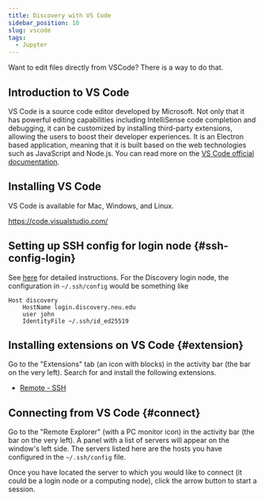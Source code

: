 ```yaml
---
title: Discovery with VS Code
sidebar_position: 10
slug: vscode
tags:
  - Jupyter
---
```


Want to edit files directly from VSCode? There is a way to do that.


## Introduction to VS Code
VS Code is a source code editor developed by Microsoft. Not only that it has powerful editing capabilities including IntelliSense code completion and debugging, it can be customized by installing third-party extensions, allowing the users to boost their developer experiences. It is an Electron based application, meaning that it is built based on the web technologies such as JavaScript and Node.js. You can read more on the [VS Code official documentation](https://code.visualstudio.com/docs/editor/whyvscode).

## Installing VS Code
VS Code is available for Mac, Windows, and Linux.

https://code.visualstudio.com/

## Setting up SSH config for login node {#ssh-config-login}
See [here](/docs/computation/unix/ssh#setting-up-ssh-config) for detailed instructions.
For the Discovery login node, the configuration in `~/.ssh/config` would be something like
```title="~/.ssh/config"
Host discovery
    HostName login.discovery.neu.edu
    user john
    IdentityFile ~/.ssh/id_ed25519
```

## Installing extensions on VS Code {#extension}
Go to the "Extensions" tab (an icon with blocks) in the activity bar (the bar on the very left). Search for and install the following extensions.
- [Remote - SSH](https://marketplace.visualstudio.com/items?itemName=ms-vscode-remote.remote-ssh)


## Connecting from VS Code {#connect}
Go to the "Remote Explorer" (with a PC monitor icon) in the activity bar (the bar on the very left). A panel with a list of servers will appear on the window's left side. The servers listed here are the hosts you have configured in the `~/.ssh/config` file.

Once you have located the server to which you would like to connect (it could be a login node or a computing node), click the arrow button to start a session.